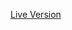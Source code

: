 [Live Version](https://leoneckert.github.io/critical-data-and-visualization-spring-2022/labs/lab3/in-class-coding)